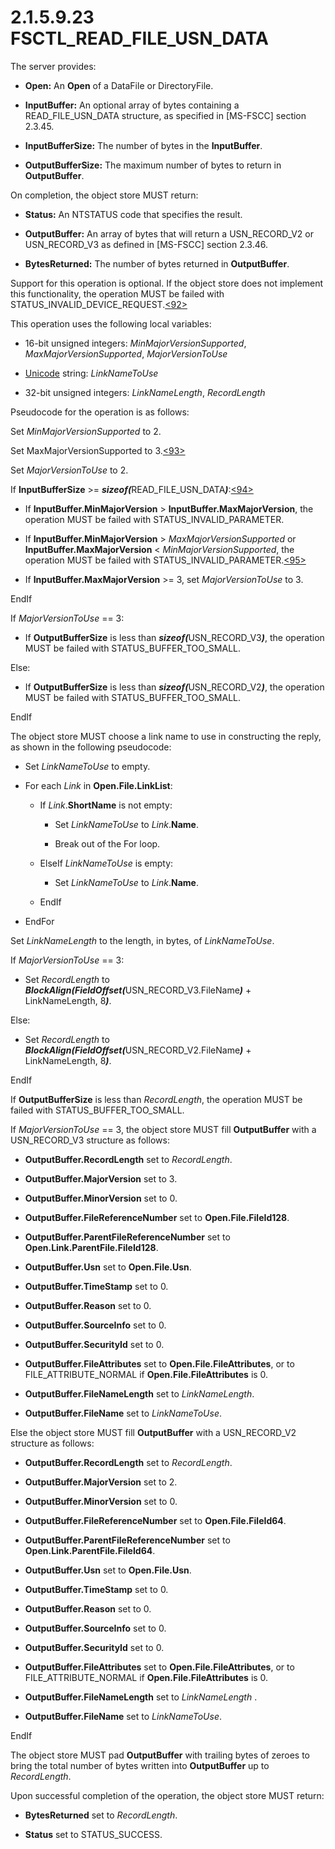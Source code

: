 <html dir="LTR" xmlns:mshelp="http://msdn.microsoft.com/mshelp" xmlns:ddue="http://ddue.schemas.microsoft.com/authoring/2003/5" xmlns:xlink="http://www.w3.org/1999/xlink" xmlns:tool="http://www.microsoft.com/tooltip">
    <head>
        <meta http-equiv="Content-Type" content="text/html; CHARSET=utf-8"></meta>
        <meta name="save" content="history"></meta>
        <title>2.1.5.9.23 FSCTL_READ_FILE_USN_DATA</title>
        <xml>
            <mshelp:toctitle title="2.1.5.9.23 FSCTL_READ_FILE_USN_DATA"></mshelp:toctitle>
            <mshelp:rltitle title="[MS-FSA]: FSCTL_READ_FILE_USN_DATA"></mshelp:rltitle>
            <mshelp:keyword index="A" term="dbeecd40-87d1-4992-87c3-41a72abeeb4f"></mshelp:keyword>
            <mshelp:attr name="DCSext.ContentType" value="open specification"></mshelp:attr>
            <mshelp:attr name="AssetID" value="dbeecd40-87d1-4992-87c3-41a72abeeb4f"></mshelp:attr>
            <mshelp:attr name="TopicType" value="kbRef"></mshelp:attr>
            <mshelp:attr name="DCSext.Title" value="[MS-FSA]: FSCTL_READ_FILE_USN_DATA" />
        </xml>
    </head>
    <body>
        <div id="header">
            <h1 class="heading">2.1.5.9.23 FSCTL_READ_FILE_USN_DATA</h1>
        </div>
        <div id="mainSection">
            <div id="mainBody">
                <div id="allHistory" class="saveHistory"></div>
                <div id="sectionSection0" class="section" name="collapseableSection">
                    

<p>The server provides:</p>

<ul><li><p><span><span> 
</span></span><b>Open:</b> An <b>Open</b> of a DataFile or DirectoryFile.</p>

</li><li><p><span><span> 
</span></span><b>InputBuffer:</b> An optional array of bytes containing a
READ_FILE_USN_DATA structure, as specified in <mshelp:link keywords="efbfe127-73ad-4140-9967-ec6500e66d5e" tabindex="0">[MS-FSCC]</mshelp:link>
section <mshelp:link keywords="d643cdfa-5f4f-4737-a905-4098d4577593" tabindex="0">2.3.45</mshelp:link>.</p>

</li><li><p><span><span> 
</span></span><b>InputBufferSize:</b> The number of bytes in the <b>InputBuffer</b>.
</p>

</li><li><p><span><span> 
</span></span><b>OutputBufferSize:</b> The maximum number of bytes to return in
<b>OutputBuffer</b>.</p>

</li></ul><p>On completion, the object store MUST return:</p>

<ul><li><p><span><span> 
</span></span><b>Status:</b> An NTSTATUS code that specifies the result.</p>

</li><li><p><span><span> 
</span></span><b>OutputBuffer:</b> An array of bytes that will return a
USN_RECORD_V2 or USN_RECORD_V3 as defined in [MS-FSCC] section <mshelp:link keywords="8a86ae68-6d15-487c-b2b7-da83a5ad5329" tabindex="0">2.3.46</mshelp:link>.</p>

</li><li><p><span><span> 
</span></span><b>BytesReturned:</b> The number of bytes returned in <b>OutputBuffer</b>.</p>

</li></ul><p>Support for this operation is optional. If the object store
does not implement this functionality, the operation MUST be failed with
STATUS_INVALID_DEVICE_REQUEST.<a id="Appendix_A_Target_92"></a><a href="4e3695bd-7574-4f24-a223-b4679c065b63.md#Appendix_A_92" aria-label="Product behavior note 92">&lt;92&gt;</a></p>

<p>This operation uses the following local variables:</p>

<ul><li><p><span><span> 
</span></span>16-bit unsigned integers: <i>MinMajorVersionSupported</i>, <i>MaxMajorVersionSupported</i>,
<i>MajorVersionToUse</i> </p>

</li><li><p><span><span> 
</span></span><a href="682f0f59-385c-4351-b81a-3b234f53db03.md#gt_c305d0ab-8b94-461a-bd76-13b40cb8c4d8">Unicode</a>
string: <i>LinkNameToUse</i></p>

</li><li><p><span><span> 
</span></span>32-bit unsigned integers: <i>LinkNameLength</i>, <i>RecordLength</i></p>

</li></ul><p>Pseudocode for the operation is as follows:</p>

<p>Set <i>MinMajorVersionSupported</i> to 2.</p>

<p>Set MaxMajorVersionSupported to 3.<a id="Appendix_A_Target_93"></a><a href="4e3695bd-7574-4f24-a223-b4679c065b63.md#Appendix_A_93" aria-label="Product behavior note 93">&lt;93&gt;</a></p>

<p>Set <i>MajorVersionToUse</i> to 2.</p>

<p>If <b>InputBufferSize</b> &gt;= <b><i>sizeof(</i></b>READ_FILE_USN_DATA<b><i>)</i></b>:<a id="Appendix_A_Target_94"></a><a href="4e3695bd-7574-4f24-a223-b4679c065b63.md#Appendix_A_94" aria-label="Product behavior note 94">&lt;94&gt;</a></p>

<ul><li><p><span><span> 
</span></span>If <b>InputBuffer.MinMajorVersion</b> &gt; <b>InputBuffer.MaxMajorVersion</b>,
the operation MUST be failed with STATUS_INVALID_PARAMETER.</p>

</li><li><p><span><span> 
</span></span>If <b>InputBuffer.MinMajorVersion</b> &gt; <i>MaxMajorVersionSupported</i>
or <b>InputBuffer.MaxMajorVersion</b> &lt; <i>MinMajorVersionSupported</i>, the
operation MUST be failed with STATUS_INVALID_PARAMETER.<a id="Appendix_A_Target_95"></a><a href="4e3695bd-7574-4f24-a223-b4679c065b63.md#Appendix_A_95" aria-label="Product behavior note 95">&lt;95&gt;</a></p>

</li><li><p><span><span> 
</span></span>If <b>InputBuffer.MaxMajorVersion</b> &gt;= 3, set <i>MajorVersionToUse</i>
to 3.</p>

</li></ul><p>EndIf</p>

<p>If <i>MajorVersionToUse</i> == 3:</p>

<ul><li><p><span><span> 
</span></span>If <b>OutputBufferSize</b> is less than <b><i>sizeof(</i></b>USN_RECORD_V3<b><i>)</i></b>,
the operation MUST be failed with STATUS_BUFFER_TOO_SMALL.</p>

</li></ul><p>Else:</p>

<ul><li><p><span><span> 
</span></span>If <b>OutputBufferSize</b> is less than <b><i>sizeof(</i></b>USN_RECORD_V2<b><i>)</i></b>,
the operation MUST be failed with STATUS_BUFFER_TOO_SMALL.</p>

</li></ul><p>EndIf</p>

<p>The object store MUST choose a link name to use in
constructing the reply, as shown in the following pseudocode:</p>

<ul><li><p><span><span> 
</span></span>Set <i>LinkNameToUse</i> to empty.</p>

</li><li><p><span><span> 
</span></span>For each <i>Link</i> in <b>Open.File.LinkList</b>:</p>

<ul><li><p><span><span>  </span></span>If <i>Link</i>.<b>ShortName</b>
is not empty:</p>

<ul><li><p><span><span> 
</span></span>Set <i>LinkNameToUse</i> to <i>Link</i>.<b>Name</b>.</p>

</li><li><p><span><span> 
</span></span>Break out of the For loop.</p>

</li></ul></li><li><p><span><span>  </span></span>ElseIf
<i>LinkNameToUse</i> is empty:</p>

<ul><li><p><span><span> 
</span></span>Set <i>LinkNameToUse</i> to <i>Link</i>.<b>Name</b>.</p>

</li></ul></li><li><p><span><span>  </span></span>EndIf</p>

</li></ul></li><li><p><span><span> 
</span></span>EndFor</p>

</li></ul><p>Set <i>LinkNameLength</i> to the length, in bytes, of <i>LinkNameToUse</i>.</p>

<p>If <i>MajorVersionToUse</i> == 3:</p>

<ul><li><p><span><span> 
</span></span>Set <i>RecordLength</i> to <b><i>BlockAlign(FieldOffset(</i></b>USN_RECORD_V3.FileName<b><i>)</i></b>
+ LinkNameLength, 8<b><i>)</i></b>.</p>

</li></ul><p>Else:</p>

<ul><li><p><span><span> 
</span></span>Set <i>RecordLength</i> to <b><i>BlockAlign(FieldOffset(</i></b>USN_RECORD_V2.FileName<b><i>)</i></b>
+ LinkNameLength, 8<b><i>)</i></b>.</p>

</li></ul><p>EndIf</p>

<p>If <b>OutputBufferSize</b> is less than <i>RecordLength</i>,
the operation MUST be failed with STATUS_BUFFER_TOO_SMALL.</p>

<p>If <i>MajorVersionToUse</i> == 3, the object store MUST fill
<b>OutputBuffer</b> with a USN_RECORD_V3 structure as follows:</p>

<ul><li><p><span><span> 
</span></span><b>OutputBuffer.RecordLength</b> set to <i>RecordLength</i>.</p>

</li><li><p><span><span> 
</span></span><b>OutputBuffer.MajorVersion</b> set to 3.</p>

</li><li><p><span><span> 
</span></span><b>OutputBuffer.MinorVersion</b> set to 0.</p>

</li><li><p><span><span> 
</span></span><b>OutputBuffer.FileReferenceNumber</b> set to <b>Open.File.FileId128</b>.</p>

</li><li><p><span><span> 
</span></span><b>OutputBuffer.ParentFileReferenceNumber</b> set to <b>Open.Link.ParentFile.FileId128</b>.</p>

</li><li><p><span><span> 
</span></span><b>OutputBuffer.Usn</b> set to <b>Open.File.Usn</b>.</p>

</li><li><p><span><span> 
</span></span><b>OutputBuffer.TimeStamp</b> set to 0.</p>

</li><li><p><span><span> 
</span></span><b>OutputBuffer.Reason</b> set to 0.</p>

</li><li><p><span><span> 
</span></span><b>OutputBuffer.SourceInfo</b> set to 0.</p>

</li><li><p><span><span> 
</span></span><b>OutputBuffer.SecurityId</b> set to 0.</p>

</li><li><p><span><span> 
</span></span><b>OutputBuffer.FileAttributes</b> set to <b>Open.File.FileAttributes</b>,
or to FILE_ATTRIBUTE_NORMAL if <b>Open.File.FileAttributes</b> is 0.</p>

</li><li><p><span><span> 
</span></span><b>OutputBuffer.FileNameLength</b> set to <i>LinkNameLength</i>.</p>

</li><li><p><span><span> 
</span></span><b>OutputBuffer.FileName</b> set to <i>LinkNameToUse</i>.</p>

</li></ul><p>Else the object store MUST fill <b>OutputBuffer</b> with a
USN_RECORD_V2 structure as follows:</p>

<ul><li><p><span><span> 
</span></span><b>OutputBuffer.RecordLength</b> set to <i>RecordLength</i>.</p>

</li><li><p><span><span> 
</span></span><b>OutputBuffer.MajorVersion</b> set to 2.</p>

</li><li><p><span><span> 
</span></span><b>OutputBuffer.MinorVersion</b> set to 0.</p>

</li><li><p><span><span> 
</span></span><b>OutputBuffer.FileReferenceNumber</b> set to <b>Open.File.FileId64</b>.</p>

</li><li><p><span><span> 
</span></span><b>OutputBuffer.ParentFileReferenceNumber</b> set to <b>Open.Link.ParentFile.FileId64</b>.</p>

</li><li><p><span><span> 
</span></span><b>OutputBuffer.Usn</b> set to <b>Open.File.Usn</b>.</p>

</li><li><p><span><span> 
</span></span><b>OutputBuffer.TimeStamp</b> set to 0.</p>

</li><li><p><span><span> 
</span></span><b>OutputBuffer.Reason</b> set to 0.</p>

</li><li><p><span><span> 
</span></span><b>OutputBuffer.SourceInfo</b> set to 0.</p>

</li><li><p><span><span> 
</span></span><b>OutputBuffer.SecurityId</b> set to 0.</p>

</li><li><p><span><span> 
</span></span><b>OutputBuffer.FileAttributes</b> set to <b>Open.File.FileAttributes</b>,
or to FILE_ATTRIBUTE_NORMAL if <b>Open.File.FileAttributes</b> is 0.</p>

</li><li><p><span><span> 
</span></span><b>OutputBuffer.FileNameLength</b> set to <i>LinkNameLength</i> .</p>

</li><li><p><span><span> 
</span></span><b>OutputBuffer.FileName</b> set to <i>LinkNameToUse</i>.</p>

</li></ul><p>EndIf</p>

<p>The object store MUST pad <b>OutputBuffer</b> with trailing
bytes of zeroes to bring the total number of bytes written into <b>OutputBuffer</b>
up to <i>RecordLength</i>.</p>

<p>Upon successful completion of the operation, the object
store MUST return:</p>

<ul><li><p><span><span> 
</span></span><b>BytesReturned</b> set to <i>RecordLength</i>.</p>

</li><li><p><span><span> 
</span></span><b>Status</b> set to STATUS_SUCCESS.</p>

</li></ul>
                </div>
            </div>
        </div>
    </body>
</html>